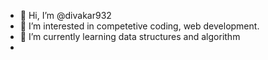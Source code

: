 - 👋 Hi, I’m @divakar932
- 👀 I’m interested in competetive coding, web development.
- 🌱 I’m currently learning data structures and algorithm
- 


<!---
divakar932/divakar932 is a ✨ special ✨ repository because its `README.md` (this file) appears on your GitHub profile.
You can click the Preview link to take a look at your changes.
--->

